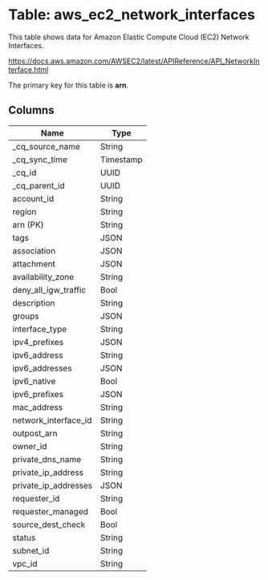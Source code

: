 # Table: aws_ec2_network_interfaces

This table shows data for Amazon Elastic Compute Cloud (EC2) Network Interfaces.

https://docs.aws.amazon.com/AWSEC2/latest/APIReference/API_NetworkInterface.html

The primary key for this table is **arn**.

## Columns

| Name          | Type          |
| ------------- | ------------- |
|_cq_source_name|String|
|_cq_sync_time|Timestamp|
|_cq_id|UUID|
|_cq_parent_id|UUID|
|account_id|String|
|region|String|
|arn (PK)|String|
|tags|JSON|
|association|JSON|
|attachment|JSON|
|availability_zone|String|
|deny_all_igw_traffic|Bool|
|description|String|
|groups|JSON|
|interface_type|String|
|ipv4_prefixes|JSON|
|ipv6_address|String|
|ipv6_addresses|JSON|
|ipv6_native|Bool|
|ipv6_prefixes|JSON|
|mac_address|String|
|network_interface_id|String|
|outpost_arn|String|
|owner_id|String|
|private_dns_name|String|
|private_ip_address|String|
|private_ip_addresses|JSON|
|requester_id|String|
|requester_managed|Bool|
|source_dest_check|Bool|
|status|String|
|subnet_id|String|
|vpc_id|String|